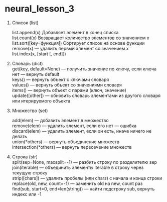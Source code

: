 # neural_lesson_3
1. Список (list)

    list.append(x)	Добавляет элемент в конец списка  \
    list.count(x)	Возвращает количество элементов со значением x  \
    list.sort([key=функция])	Сортирует список на основе функции  \
    remove(x) — удалить первый элемент со значением x  \
    list.index(x, [start [, end]])  

2. Словарь (dict)  
    get(key, default=None) — получить значение по ключу, если ключа нет — вернуть default  \
    keys() — вернуть объект с ключами словаря  \
    values() — вернуть объект со значениями словаря  \
    items() — вернуть объект с парами (ключ, значение)  \
    update([other]) — обновить словарь элементами из другого словаря или итерируемого объекта  

3. Множество (set)  

    add(elem) — добавить элемент в множество  \
    remove(elem) — удалить элемент, если его нет — ошибка  
    discard(elem) — удалить элемент, если он есть, иначе ничего не делать  \
    union(*others) — вернуть объединение множеств  \
    intersection(*others) — вернуть пересечение множеств  

4. Строка (str)  
    split(sep=None, maxsplit=-1) — разбить строку по разделителю sep  \
    join(iterable) — объединить элементы iterable в строку через текущую строку  \
    strip([chars]) — удалить пробелы (или chars) с начала и конца строки  \
    replace(old, new, count=-1) — заменить old на new, count раз  \
    find(sub, start=0, end=len(string)) — найти подстроку sub, вернуть индекс или -1  
